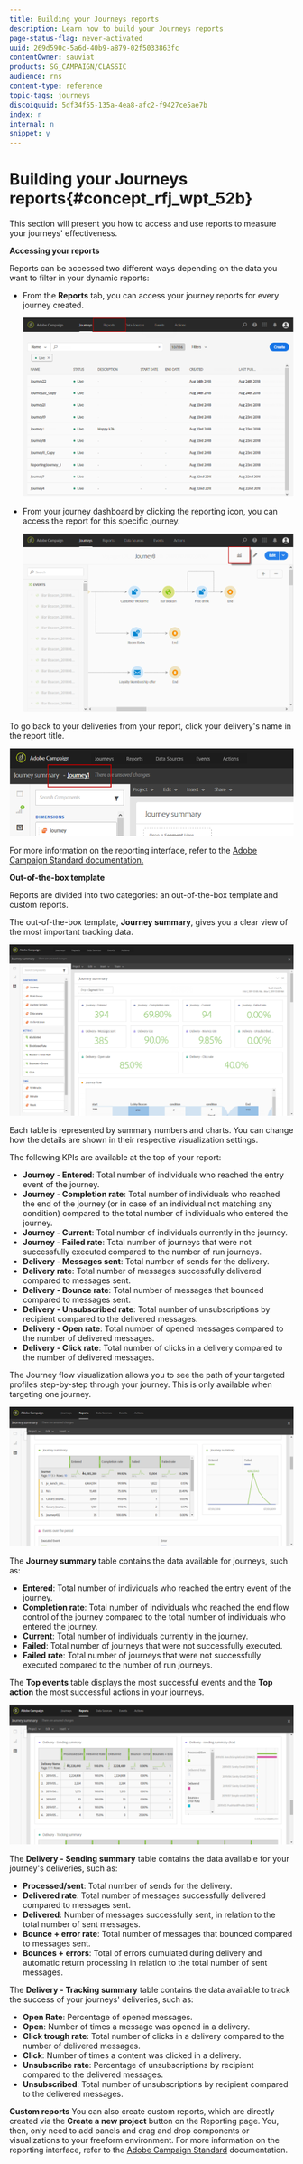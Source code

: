 ```yaml
---
title: Building your Journeys reports
description: Learn how to build your Journeys reports
page-status-flag: never-activated
uuid: 269d590c-5a6d-40b9-a879-02f5033863fc
contentOwner: sauviat
products: SG_CAMPAIGN/CLASSIC
audience: rns
content-type: reference
topic-tags: journeys
discoiquuid: 5df34f55-135a-4ea8-afc2-f9427ce5ae7b
index: n
internal: n
snippet: y
---
```



# Building your Journeys reports{#concept_rfj_wpt_52b}

This section will present you how to access and use reports to measure your journeys' effectiveness.

**Accessing your reports**

Reports can be accessed two different ways depending on the data you want to filter in your dynamic reports:

* From the **Reports** tab, you can access your journey reports for every journey created. 

    ![](../assets/dynamic_report_journey.png)

* From your journey dashboard by clicking the reporting icon, you can access the report for this specific journey. 

    ![](../assets/dynamic_report_journey_2.png)

To go back to your deliveries from your report, click your delivery's name in the report title.

 ![](../assets/dynamic_report_journey_9.png)

For more information on the reporting interface, refer to the [Adobe Campaign Standard documentation.](https://helpx.adobe.com/campaign/standard/reporting/using/reporting-interface.html)

**Out-of-the-box template**

Reports are divided into two categories: an out-of-the-box template and custom reports.

The out-of-the-box template, **Journey summary**, gives you a clear view of the most important tracking data.

 ![](../assets/dynamic_report_journey_8.png)

Each table is represented by summary numbers and charts. You can change how the details are shown in their respective visualization settings.

 The following KPIs are available at the top of your report:
* **Journey - Entered**: Total number of individuals who reached the entry event of the journey.
* **Journey - Completion rate**: Total number of individuals who reached the end of the journey (or in case of an individual not matching any condition) compared to the total number of individuals who entered the journey.
* **Journey - Current**: Total number of individuals currently in the journey.
* **Journey - Failed rate**: Total number of journeys that were not successfully executed compared to the number of run journeys.
* **Delivery - Messages sent**: Total number of sends for the delivery.
* **Delivery rate**: Total number of messages successfully delivered compared to messages sent.
* **Delivery - Bounce rate**: Total number of messages that bounced compared to messages sent.
* **Delivery - Unsubscribed rate**: Total number of unsubscriptions by recipient compared to the delivered messages.
* **Delivery - Open rate**: Total number of opened messages compared to the number of delivered messages.
* **Delivery - Click rate**: Total number of clicks in a delivery compared to the number of delivered messages.

The Journey flow visualization allows you to see the path of your targeted profiles step-by-step through your journey. This is only available when targeting one journey.

 ![](../assets/dynamic_report_journey_10.png)

The **Journey summary** table contains the data available for journeys, such as:

* **Entered**: Total number of individuals who reached the entry event of the journey.
* **Completion rate**: Total number of individuals who reached the end flow control of the journey compared to the total number of individuals who entered the journey.
* **Current**: Total number of individuals currently in the journey.
* **Failed**: Total number of journeys that were not successfully executed.
* **Failed rate**: Total number of journeys that were not successfully executed compared to the number of run journeys.

The **Top events** table displays the most successful events and the **Top action** the most successful actions in your journeys.

 ![](../assets/dynamic_report_journey_11.png)

The **Delivery - Sending summary** table contains the data available for your journey's deliveries, such as:

* **Processed/sent**: Total number of sends for the delivery.
* **Delivered rate**: Total number of messages successfully delivered compared to messages sent.
* **Delivered**: Number of messages successfully sent, in relation to the total number of sent messages.
* **Bounce + error rate**: Total number of messages that bounced compared to messages sent.
* **Bounces + errors**: Total of errors cumulated during delivery and automatic return processing in relation to the total number of sent messages.

The **Delivery - Tracking summary** table contains the data available to track the success of your journeys' deliveries, such as:

* **Open Rate**: Percentage of opened messages.
* **Open**: Number of times a message was opened in a delivery.
* **Click trough rate**: Total number of clicks in a delivery compared to the number of delivered messages.
* **Click**: Number of times a content was clicked in a delivery.
* **Unsubscribe rate**: Percentage of unsubscriptions by recipient compared to the delivered messages.
* **Unsubscribed**: Total number of unsubscriptions by recipient compared to the delivered messages.

**Custom reports**
You can also create custom reports, which are directly created via the **Create a new project** button on the Reporting page. You, then, only need to add panels and drag and drop components or visualizations to your freeform environment. For more information on the reporting interface, refer to the [Adobe Campaign Standard](https://helpx.adobe.com/campaign/standard/reporting/using/reporting-interface.html) documentation.
